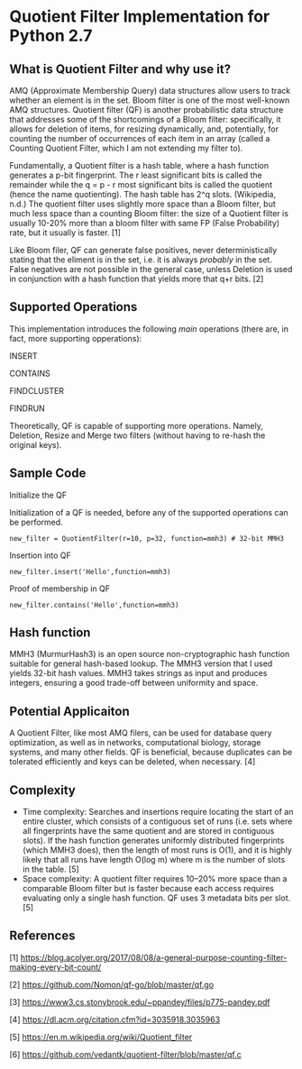 # Quotient Filter Implementation for Python 2.7

##  What is Quotient Filter and why use it?

AMQ (Approximate Membership Query) data structures allow users to track whether an element is in the set. Bloom filter is one of the most well-known AMQ structures. Quotient filter (QF) is another probabilistic data structure that addresses some of the shortcomings of a Bloom filter: specifically, it allows for deletion of items, for resizing dynamically, and, potentially, for counting the number of occurrences of each item in an array (called a Counting Quotient Filter, which I am not extending my filter to). 

Fundamentally, a Quotient filter is a hash table, where a hash function generates a p-bit fingerprint. The r least significant bits is called the remainder while the q = p - r most significant bits is called the quotient (hence the name quotienting). The hash table has 2^q slots. (Wikipedia, n.d.) The quotient filter uses slightly more space than a Bloom filter, but much less space than a counting Bloom filter: the size of a Quotient filter is usually 10-20% more than a bloom filter with same FP (False Probability) rate, but it usually is faster. [1]

Like Bloom filer, QF can generate false positives, never deterministically stating that the eliment is in the set, i.e. it is always *probably* in the set. False negatives are not possible in the general case, unless Deletion is used in conjunction with a hash function that yields more that q+r bits. [2]

##  Supported Operations

This implementation introduces the following *main* operations (there are, in fact, more supporting opperations):

INSERT

CONTAINS

FINDCLUSTER

FINDRUN

Theoretically, QF is capable of supporting more operations. Namely, Deletion, Resize and Merge two filters (without having to re-hash the original keys).


##  Sample Code

Initialize the QF

Initialization of a QF is needed, before any of the supported operations can be performed.

```
new_filter = QuotientFilter(r=10, p=32, function=mmh3) # 32-bit MMH3
```

Insertion into QF

```
new_filter.insert('Hello',function=mmh3)
```

Proof of membership in QF

```
new_filter.contains('Hello',function=mmh3)
```

##  Hash function

MMH3 (MurmurHash3) is an open source non-cryptographic hash function suitable for general hash-based lookup. The MMH3 version that I used yields 32-bit hash values. MMH3 takes strings as input and produces integers, ensuring a good trade-off between uniformity and space.

##  Potential Applicaiton

A Quotient Filter, like most AMQ filers, can be used for database query optimization, as well as in networks, computational biology, storage systems, and many other fields. QF is beneficial, because duplicates can be tolerated efficiently and keys can be deleted, when necessary. [4]

##  Complexity 
- Time complexity: Searches and insertions require locating the start of an entire cluster, which consists of a contiguous set of runs (i.e. sets where all fingerprints have the same quotient and are stored in contiguous slots). If the hash function generates uniformly distributed fingerprints (which MMH3 does), then the length of most runs is O(1), and it is highly likely that all runs have length O(log m) where m is the number of slots in the table. [5]
- Space complexity: A quotient filter requires 10–20% more space than a comparable Bloom filter but is faster because each access requires evaluating only a single hash function. QF uses 3 metadata bits per slot.[5]

##  References

[1] https://blog.acolyer.org/2017/08/08/a-general-purpose-counting-filter-making-every-bit-count/

[2] https://github.com/Nomon/qf-go/blob/master/qf.go

[3] https://www3.cs.stonybrook.edu/~ppandey/files/p775-pandey.pdf

[4] https://dl.acm.org/citation.cfm?id=3035918.3035963

[5] https://en.m.wikipedia.org/wiki/Quotient_filter

[6] https://github.com/vedantk/quotient-filter/blob/master/qf.c
